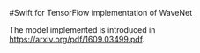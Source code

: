 
#Swift for TensorFlow implementation of WaveNet

The model implemented is introduced in https://arxiv.org/pdf/1609.03499.pdf.
